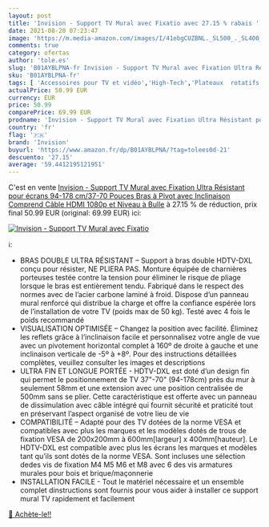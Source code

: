 ```yaml
---
layout: post
title: 'Invision - Support TV Mural avec Fixatio avec 27.15 % rabais '
date: 2021-08-20 07:23:47
image: 'https://m.media-amazon.com/images/I/41ebgCUZBNL._SL500_._SL400_.jpg'
comments: true
category: ofertas
author: 'tole.es'
slug: 'B01AYBLPNA-fr Invision - Support TV Mural avec Fixation Ultra Résistant...'
sku: 'B01AYBLPNA-fr'
tags: [ 'Accessoires pour TV et vidéo','High-Tech','Plateaux  rotatifs pour TV','Supports et meubles TV','TV, vidéo et home cinéma','invision', ]
actualPrice: 50.99 EUR
currency: EUR
price: 50.99
comparePrice: 69.99 EUR
prodname: 'Invision - Support TV Mural avec Fixation Ultra Résistant pour écrans 94-178 cm/37-70 Pouces  Bras à Pivot avec Inclinaison  Comprend Câble HDMI 1080p et Niveau à Bulle'
country: 'fr'
flag: '🇫🇷'
brand: 'Invision'
buyurl: 'https://www.amazon.fr/dp/B01AYBLPNA/?tag=tolees0d-21'
descuento: '27.15'
average: '59.4412195121951'
---
```


C'est en vente [Invision - Support TV Mural avec Fixation Ultra Résistant pour écrans 94-178 cm/37-70 Pouces  Bras à Pivot avec Inclinaison  Comprend Câble HDMI 1080p et Niveau à Bulle](https://www.amazon.fr/dp/B01AYBLPNA/?tag=tolees0d-21)  à  27.15 % de réduction, prix final  50.99 EUR (original: 69.99 EUR) ici:

[![Invision - Support TV Mural avec Fixatio](https://m.media-amazon.com/images/I/41ebgCUZBNL._SL500_._SL400_.jpg)](https://www.amazon.fr/dp/B01AYBLPNA/?tag=tolees0d-21)

ℹ️:

- BRAS DOUBLE ULTRA RÉSISTANT – Support à bras double HDTV-DXL conçu pour résister, NE PLIERA PAS. Monture équipée de charnières porteuses testée contre la tension pour éliminer le risque de pliage lorsque le bras est entièrement tendu. Fabriqué dans le respect des normes avec de l’acier carbone laminé à froid. Dispose d’un panneau mural renforcé qui distribue la charge et offre la confiance espérée lors de l’installation de votre TV (poids max de 50 kg). Testé avec 4 fois le poids recommandé
- VISUALISATION OPTIMISÉE – Changez la position avec facilité. Éliminez les reflets grâce à l’inclinaison facile et personnalisez votre angle de vue avec un pivotement horizontal complet à 160º de droite à gauche et une inclinaison verticale de -5º à +8º. Pour des instructions détaillées complètes, veuillez consulter les images et descriptions
- ULTRA FIN ET LONGUE PORTÉE - HDTV-DXL est doté d’un design fin qui permet le positionnement de TV 37"-70" (94-178cm) près du mur à seulement 58mm et une extension avec une position centralisée de 500mm sans se plier. Cette caractéristique est offerte avec un panneau de dissimulation avec câble intégré qui fournit sécurité et praticité tout en préservant l’aspect organisé de votre lieu de vie
- COMPATIBILITÉ – Adapté pour des TV dotées de la norme VESA et compatibles avec plus les marques et les modèles dotés de trous de fixation VESA de 200x200mm à 600mm[largeur] x 400mm[hauteur]. Le HDTV-DXL est compatible avec plus les écrans les marques et modèles tant qu’ils sont dotés de la norme VESA. Sont incluses une sélection dedes vis de fixation M4 M5 M6 et M8 avec 6 des vis armatures murales pour bois et brique/maçonnerie
- INSTALLATION FACILE - Tout le matériel nécessaire et un ensemble complet dinstructions sont fournis pour vous aider à installer ce support mural TV rapidement et facilement

[🛒 Achète-le!!](https://www.amazon.fr/dp/B01AYBLPNA/?tag=tolees0d-21)
